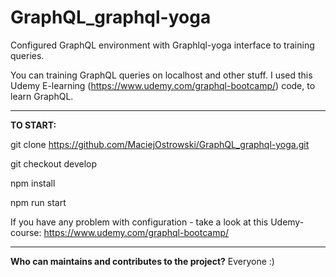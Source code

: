 # GraphQL_graphql-yoga
Configured GraphQL environment with Graphlql-yoga interface to training queries.


You can training GraphQL queries on localhost and other stuff. 
I used this Udemy E-learning  (https://www.udemy.com/graphql-bootcamp/) code, to learn GraphQL.


---------------------------------------------------------------------

<b>TO START:</b>


git clone https://github.com/MaciejOstrowski/GraphQL_graphql-yoga.git

git checkout develop

npm install

npm run start

If you have any problem with configuration - take a look at this Udemy-course: https://www.udemy.com/graphql-bootcamp/

---------------------------------------------------------------------

<b>Who can maintains and contributes to the project?</b>  Everyone :)
